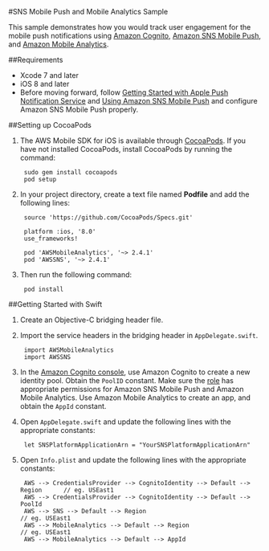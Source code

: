 #SNS Mobile Push and Mobile Analytics Sample

This sample demonstrates how you would track user engagement for the mobile push notifications using [Amazon Cognito](http://aws.amazon.com/cognito/), [Amazon SNS Mobile Push](http://aws.amazon.com/sns/), and [Amazon Mobile Analytics](http://aws.amazon.com/mobileanalytics/).

##Requirements

* Xcode 7 and later
* iOS 8 and later
* Before moving forward, follow [Getting Started with Apple Push Notification Service](http://docs.aws.amazon.com/sns/latest/dg/mobile-push-apns.html) and [Using Amazon SNS Mobile Push](http://docs.aws.amazon.com/sns/latest/dg/mobile-push-send.html) and configure Amazon SNS Mobile Push properly.

##Setting up CocoaPods

1. The AWS Mobile SDK for iOS is available through [CocoaPods](http://cocoapods.org). If you have not installed CocoaPods, install CocoaPods by running the command:

		sudo gem install cocoapods
		pod setup

1. In your project directory, create a text file named **Podfile** and add the following lines:

        source 'https://github.com/CocoaPods/Specs.git'
        
        platform :ios, '8.0'
        use_frameworks!
        
        pod 'AWSMobileAnalytics', '~> 2.4.1'
        pod 'AWSSNS', '~> 2.4.1'
        
1. Then run the following command:
	
		pod install

##Getting Started with Swift

1. Create an Objective-C bridging header file.

1. Import the service headers in the bridging header in `AppDelegate.swift`.

		import AWSMobileAnalytics
		import AWSSNS

1. In the [Amazon Cognito console](https://console.aws.amazon.com/cognito/), use Amazon Cognito to create a new identity pool. Obtain the `PoolID` constant. Make sure the [role](https://console.aws.amazon.com/iam/home?region=us-east-1#roles) has appropriate permissions for Amazon SNS Mobile Push and Amazon Mobile Analytics. Use Amazon Mobile Analytics to create an app, and obtain the `AppId` constant.

1. Open `AppDelegate.swift` and update the following lines with the appropriate constants:

        let SNSPlatformApplicationArn = "YourSNSPlatformApplicationArn"

1. Open `Info.plist` and update the following lines with the appropriate constants:

        AWS --> CredentialsProvider --> CognitoIdentity --> Default --> Region      // eg. USEast1
        AWS --> CredentialsProvider --> CognitoIdentity --> Default --> PoolId
        AWS --> SNS --> Default --> Region                                          // eg. USEast1
        AWS --> MobileAnalytics --> Default --> Region                              // eg. USEast1
        AWS --> MobileAnalytics --> Default --> AppId
